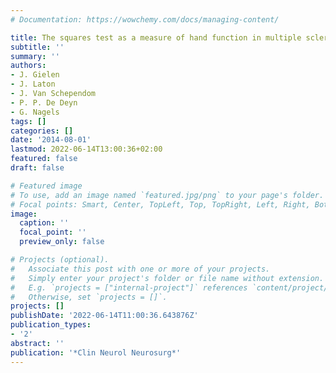 ```yaml
---
# Documentation: https://wowchemy.com/docs/managing-content/

title: The squares test as a measure of hand function in multiple sclerosis
subtitle: ''
summary: ''
authors:
- J. Gielen
- J. Laton
- J. Van Schependom
- P. P. De Deyn
- G. Nagels
tags: []
categories: []
date: '2014-08-01'
lastmod: 2022-06-14T13:00:36+02:00
featured: false
draft: false

# Featured image
# To use, add an image named `featured.jpg/png` to your page's folder.
# Focal points: Smart, Center, TopLeft, Top, TopRight, Left, Right, BottomLeft, Bottom, BottomRight.
image:
  caption: ''
  focal_point: ''
  preview_only: false

# Projects (optional).
#   Associate this post with one or more of your projects.
#   Simply enter your project's folder or file name without extension.
#   E.g. `projects = ["internal-project"]` references `content/project/deep-learning/index.md`.
#   Otherwise, set `projects = []`.
projects: []
publishDate: '2022-06-14T11:00:36.643876Z'
publication_types:
- '2'
abstract: ''
publication: '*Clin Neurol Neurosurg*'
---
```

